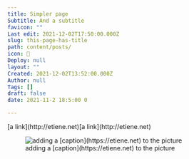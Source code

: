```yaml
---
title: Simpler page
Subtitle: And a subtitle
favicon: ""
Last edit: 2021-12-02T17:50:00.000Z
slug: this-page-has-title
path: content/posts/
icon: 🥰
Deploy: null
layout: ""
Created: 2021-12-02T13:52:00.000Z
Author: null
Tags: []
draft: false
date: 2021-11-2 18:5:00 0

---
```


<div style="display: flex;">
<div style="flex-flow: row wrap; align-items: center; justify-content: space-around;">
[a link](http://etiene.net)


</div>
<div style="flex-flow: row wrap; align-items: center; justify-content: space-around;">
[a link](http://etiene.net)


</div>
</div><figure class="image">
<img src="https://s3.us-west-2.amazonaws.com/secure.notion-static.com/dfaf50d5-439f-4e58-933f-0d8982555f6d/21.png?X-Amz-Algorithm=AWS4-HMAC-SHA256&X-Amz-Content-Sha256=UNSIGNED-PAYLOAD&X-Amz-Credential=AKIAT73L2G45EIPT3X45%2F20211202%2Fus-west-2%2Fs3%2Faws4_request&X-Amz-Date=20211202T180523Z&X-Amz-Expires=3600&X-Amz-Signature=03ed93bafbfeaec3e3c975ec14a0c5c1414f010654a3885d05efca7e3c822d75&X-Amz-SignedHeaders=host&x-id=GetObject" alt="adding a [caption](https://etiene.net) to the picture" width: 100px>
<figcaption>adding a [caption](https://etiene.net) to the picture</figcaption>
</figure>